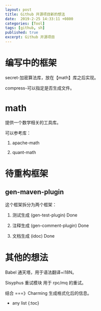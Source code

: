 ```yaml
---
layout: post
title: Github 开源项目新的想法
date:  2019-2-25 14:33:11 +0800
categories: [Tool]
tags: [github, sh]
published: true
excerpt: Github 开源项目
---
```


# 编写中的框架

secret-加密算法库，放在【math】库之后实现。 

compress-可以指定是否生成文件。

# math

提供一个数学相关的工具库。

可以参考库：

1. apache-math

2. quant-math 

# 待重构框架

## gen-maven-plugin

这个框架拆分为两个框架：

1. 测试生成 (gen-test-plugin)   Done

2. 注释生成 (gen-comment-plugin)  Done

3. 文档生成 (idoc) Done

# 其他的想法

Babel 通天塔，用于语法翻译+i18N。

Sisyphus 重试模块 用于 rpc/mq 的重试。

结合 ===》Charming 生成格式化后的信息。

* any list
{:toc}